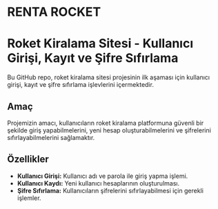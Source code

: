 # RENTA ROCKET

# Roket Kiralama Sitesi - Kullanıcı Girişi, Kayıt ve Şifre Sıfırlama

Bu GitHub repo, roket kiralama sitesi projesinin ilk aşaması için kullanıcı girişi, kayıt ve şifre sıfırlama işlevlerini içermektedir.

## Amaç

Projemizin amacı, kullanıcıların roket kiralama platformuna güvenli bir şekilde giriş yapabilmelerini, yeni hesap oluşturabilmelerini ve şifrelerini sıfırlayabilmelerini sağlamaktır.

## Özellikler

- **Kullanıcı Girişi:** Kullanıcı adı ve parola ile giriş yapma işlemi.
- **Kullanıcı Kaydı:** Yeni kullanıcı hesaplarının oluşturulması.
- **Şifre Sıfırlama:** Kullanıcıların şifrelerini sıfırlayabilmesi için gerekli işlemler.




